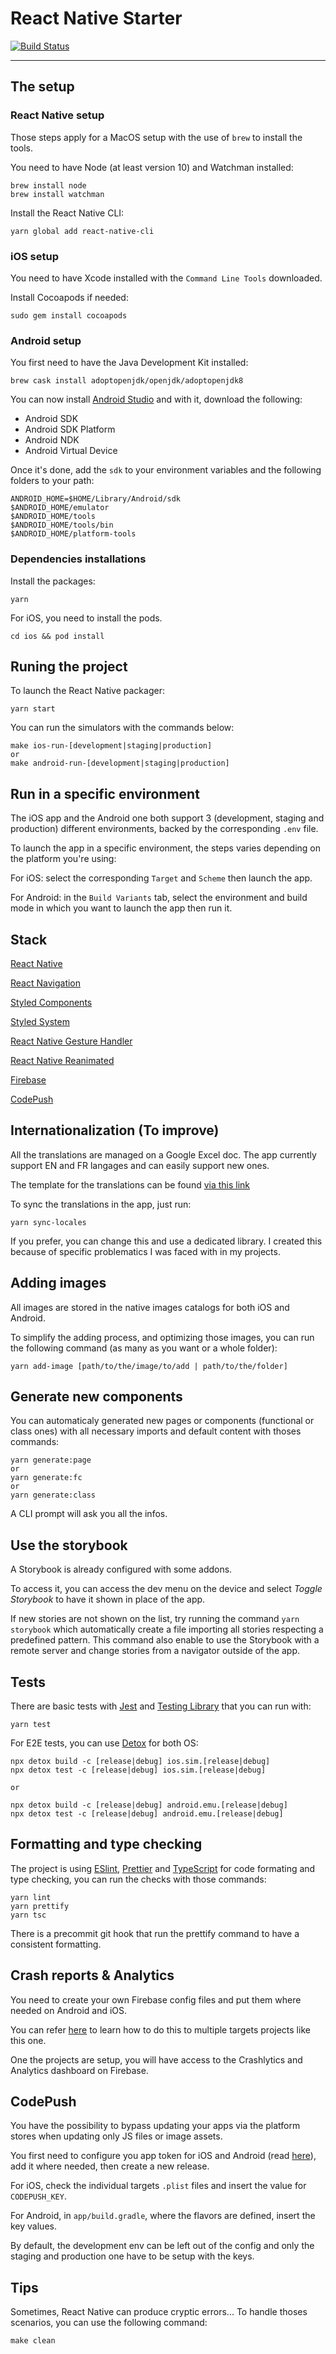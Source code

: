 # React Native Starter

[![Build Status](https://travis-ci.org/tsyirvo/react-native-starter.svg?branch=develop)](https://travis-ci.org/tsyirvo/react-native-starter)

---

## The setup

### React Native setup

Those steps apply for a MacOS setup with the use of `brew` to install the tools.

You need to have Node (at least version 10) and Watchman installed:

```
brew install node
brew install watchman
```

Install the React Native CLI:

```
yarn global add react-native-cli
```

### iOS setup

You need to have Xcode installed with the `Command Line Tools` downloaded.

Install Cocoapods if needed:

```
sudo gem install cocoapods
```

### Android setup

You first need to have the Java Development Kit installed:

```
brew cask install adoptopenjdk/openjdk/adoptopenjdk8
```

You can now install [Android Studio](https://developer.android.com/studio) and with it, download the following:

- Android SDK
- Android SDK Platform
- Android NDK
- Android Virtual Device

Once it's done, add the `sdk` to your environment variables and the following folders to your path:

```
ANDROID_HOME=$HOME/Library/Android/sdk
$ANDROID_HOME/emulator
$ANDROID_HOME/tools
$ANDROID_HOME/tools/bin
$ANDROID_HOME/platform-tools

```

### Dependencies installations

Install the packages:

```
yarn
```

For iOS, you need to install the pods.

```
cd ios && pod install
```

## Runing the project

To launch the React Native packager:

```
yarn start
```

You can run the simulators with the commands below:

```
make ios-run-[development|staging|production]
or
make android-run-[development|staging|production]
```

## Run in a specific environment

The iOS app and the Android one both support 3 (development, staging and production) different environments, backed by the corresponding `.env` file.

To launch the app in a specific environment, the steps varies depending on the platform you're using:

For iOS: select the corresponding `Target` and `Scheme` then launch the app.

For Android: in the `Build Variants` tab, select the environment and build mode in which you want to launch the app then run it.

## Stack

[React Native](https://facebook.github.io/react-native/)

[React Navigation](https://reactnavigation.org/)

[Styled Components](https://styled-components.com/)

[Styled System](https://jxnblk.com/styled-system/)

[React Native Gesture Handler](https://docs.swmansion.com/react-native-gesture-handler/)

[React Native Reanimated](https://docs.swmansion.com/react-native-reanimated/)

[Firebase](https://firebase.google.com/)

[CodePush](https://github.com/microsoft/react-native-code-push)

## Internationalization (To improve)

All the translations are managed on a Google Excel doc. The app currently support EN and FR langages and can easily support new ones.

The template for the translations can be found [via this link](https://docs.google.com/spreadsheets/d/1OZXKQsSQH7mYDFTEEgN-drJSR9N-z5bTxml0CY1cu3c/edit#gid=0/)

To sync the translations in the app, just run:

```
yarn sync-locales
```

If you prefer, you can change this and use a dedicated library. I created this because of specific problematics I was faced with in my projects.

## Adding images

All images are stored in the native images catalogs for both iOS and Android.

To simplify the adding process, and optimizing those images, you can run the following command (as many as you want or a whole folder):

```
yarn add-image [path/to/the/image/to/add | path/to/the/folder]
```

## Generate new components

You can automaticaly generated new pages or components (functional or class ones) with all necessary imports and default content with thoses commands:

```
yarn generate:page
or
yarn generate:fc
or
yarn generate:class
```

A CLI prompt will ask you all the infos.

## Use the storybook

A Storybook is already configured with some addons.

To access it, you can access the dev menu on the device and select _Toggle Storybook_ to have it shown in place of the app.

If new stories are not shown on the list, try running the command `yarn storybook` which automatically create a file importing all stories respecting a predefined pattern. This command also enable to use the Storybook with a remote server and change stories from a navigator outside of the app.

## Tests

There are basic tests with [Jest](https://jestjs.io/) and [Testing Library](https://testing-library.com/) that you can run with:

```
yarn test
```

For E2E tests, you can use [Detox](https://github.com/wix/Detox) for both OS:

```
npx detox build -c [release|debug] ios.sim.[release|debug]
npx detox test -c [release|debug] ios.sim.[release|debug]

or

npx detox build -c [release|debug] android.emu.[release|debug]
npx detox test -c [release|debug] android.emu.[release|debug]
```

## Formatting and type checking

The project is using [ESlint](https://eslint.org/), [Prettier](https://prettier.io/) and [TypeScript](https://www.typescriptlang.org/) for code formating and type checking, you can run the checks with those commands:

```
yarn lint
yarn prettify
yarn tsc
```

There is a precommit git hook that run the prettify command to have a consistent formatting.

## Crash reports & Analytics

You need to create your own Firebase config files and put them where needed on Android and iOS.

You can refer [here](https://firebase.google.com/docs/projects/multiprojects) to learn how to do this to multiple targets projects like this one.

One the projects are setup, you will have access to the Crashlytics and Analytics dashboard on Firebase.

## CodePush

You have the possibility to bypass updating your apps via the platform stores when updating only JS files or image assets.

You first need to configure you app token for iOS and Android (read [here](https://github.com/microsoft/react-native-code-push)), add it where needed, then create a new release.

For iOS, check the individual targets `.plist` files and insert the value for `CODEPUSH_KEY`.

For Android, in `app/build.gradle`, where the flavors are defined, insert the key values.

By default, the development env can be left out of the config and only the staging and production one have to be setup with the keys.

## Tips

Sometimes, React Native can produce cryptic errors... To handle thoses scenarios, you can use the following command:

```
make clean
```
